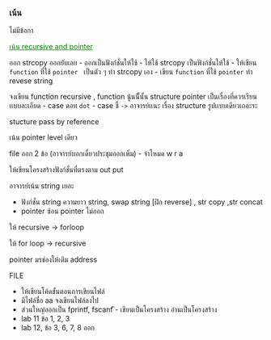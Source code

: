 ### เน้น

ไม่มีข้อกา

<span style="color:green"><u>เน้น recursive and pointer</u></span>

ออก strcopy ออกยับเลย 
    - ออกเป็นฟังก์ชั่นให้ใช้
    - ให้ใช้ strcopy เป็นฟังก์ชั่นให้ใช้
    - ให้เขียน `function` ที่ใช้ `pointer ` เป็นตัว ๆ ทำ strcopy เอง
    - เขียน `function` ที่ใช้ `pointer` ทำ revese string

จงเขียน function recursive , function นู้นนีั้นั้น
structure pointer เป็นเรื่องที่ควรเรียนเเบบละเอียด
    - case ดอท `dot`
    - case ชี้ `->`
อาจารย์เเนะ เรื่อง structure รูปเเบบเดียวเถอะระ

stucture pass by reference

เน้น pointer level เดียว

file ออก 2 ข้อ (อาจารย์บอกเดี๋ยวประชุมออกเพิ่ม)
    - จำโหมด w r a

ให้เขียนโครงสร้างฟังก์ชั่นที่ตรงตาม out put

อาจารย์เน้น string เยอะ
- ฟังก์ชั่น string ความยาว string, swap string [ฝึก reverse] , str copy ,str concat
- pointer ซ้อน pointer ไม่ออก

ให้ recursive -> forloop

ให้ for loop -> recursive

pointer มรช่องให้เติม address

FILE 
- ให้เขียนโค้ดขั้นตอนการเขียนไฟล์
- มีไฟล์ชื่อ aa จงเขียนไฟล์ลงไป 
- ส่วนใหญ่ออกเป็น fprintf, fscanf
ิ- เขียนเป็นโครงสร้าง อ่านเป็นโครงสร้าง 
- lab 11 ข้อ 1, 2, 3
- lab 12, ข้อ 3, 6, 7, 8 ออก
